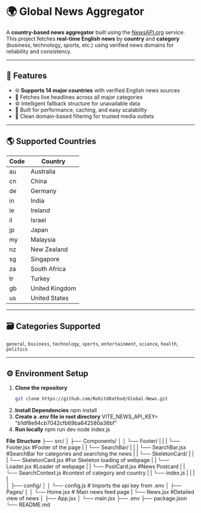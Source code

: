# 🌍 Global News Aggregator

A **country-based news aggregator** built using the [NewsAPI.org](https://newsapi.org) service.  
This project fetches **real-time English news** by **country** and **category** (business, technology, sports, etc.) using verified news domains for reliability and consistency.

---

## 🚀 Features

- 🌐 **Supports 14 major countries** with verified English news sources  
- 📰 Fetches live headlines across all major categories  
- ⚙️ Intelligent fallback structure for unavailable data  
- 🧠 Built for performance, caching, and easy scalability  
- 💬 Clean domain-based filtering for trusted media outlets  

---

## 🌎 Supported Countries

| Code | Country |
|------|----------|
|au | Australia|
|cn | China|
|de | Germany|
|in | India|
|ie | Ireland|
|il | Israel|
|jp | Japan|
|my | Malaysia|
|nz | New Zealand|
|sg | Singapore|
|za | South Africa|
|tr | Turkey|
|gb | United Kingdom|
|us | United States|

---

## 🗃️ Categories Supported

`general`, `business`, `technology`, `sports`, `entertainment`, `science`, `health`, `politics`

---

## ⚙️ Environment Setup

1. **Clone the repository**
   ```bash
   git clone https://github.com/RohitGRathod/Global-News.git
2. **Install Dependencies**
    npm install
3. **Create a .env file in root directory**
    VITE_NEWS_API_KEY= "b1df8e94cb7042cfb69ba642580a36bf"
4. **Run locally**
    npm run dev
    node index.js <!--for running backend service -->

**File Structure**
    ├── src/
│    ├── Components/
│    │    └── Footer/
|    |    |    └── Footer.jsx           #Footer of the page
|    |    └── SearchBar/
|    |    |    └── SearchBar.jsx        #SearchBar for categories and searching the news
|    |    └── SkeletonCard/
|    |    |   └── SkeletonCard.jsx      #For Skeleton loading of webpage
|    |    └── Loader.jsx                #Loader of webpage
|    |    └── PostCard.jsx              #News Postcard
|    |    └── SearchContext.js          #context of category and country
|    |    └── index.js
|    |
|    |       
│    ├── config/
│    │   └── config.js        # Imports the api key from .env
│    ├── Pages/
│    │   └── Home.jsx            # Main news feed page
|        └── News.jsx            #Detailed view of news
│    ├── App.jsx
│    └── main.jsx
├── .env
├── package.json
└── README.md

